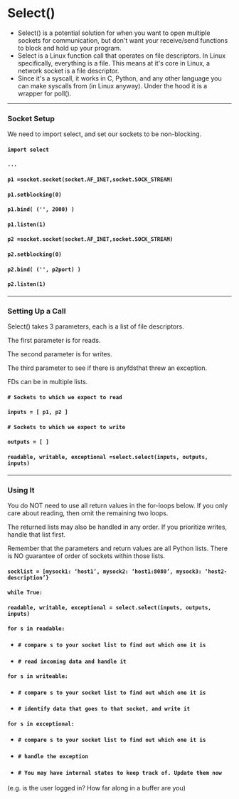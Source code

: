 # Select\(\)

* Select\(\) is a potential solution for when you want to open multiple sockets for communication, but don't want your receive/send functions to block and hold up your program.
* Select is a Linux function call that operates on file descriptors. In Linux specifically, everything is a file. This means at it's core in Linux, a network socket is a file descriptor.
* Since it's a syscall, it works in C, Python, and any other language you can make syscalls from \(in Linux anyway\). Under the hood it is a wrapper for poll\(\).

---

### Socket Setup

We need to import select, and set our sockets to be non-blocking.

#### `import select`

#### `...`

#### `p1 =socket.socket(socket.AF_INET,socket.SOCK_STREAM)`

#### `p1.setblocking(0)`

#### `p1.bind( ('', 2000) )`

#### `p1.listen(1)`

#### `p2 =socket.socket(socket.AF_INET,socket.SOCK_STREAM)`

#### `p2.setblocking(0)`

#### `p2.bind( ('', p2port) )`

#### `p2.listen(1)`

---

### Setting Up a Call

Select\(\) takes 3 parameters, each is a list of file descriptors.

The first parameter is for reads.

The second parameter is for writes.

The third parameter to see if there is anyfdsthat threw an exception.

FDs can be in multiple lists.

#### `# Sockets to which we expect to read`

#### `inputs = [ p1, p2 ]`

#### 

#### `# Sockets to which we expect to write`

#### `outputs = [ ]`

#### `readable, writable, exceptional =select.select(inputs, outputs, inputs)`

---

### Using It

You do NOT need to use all return values in the for-loops below. If you only care about reading, then omit the remaining two loops.

The returned lists may also be handled in any order. If you prioritize writes, handle that list first.

Remember that the parameters and return values are all Python lists. There is NO guarantee of order of sockets within those lists.

#### `socklist = [mysock1: ‘host1’, mysock2: ‘host1:8080’, mysock3: ‘host2-description’}`

#### `while True:`

#### `readable, writable, exceptional = select.select(inputs, outputs, inputs)`

#### `for s in readable:`

* #### `# compare s to your socket list to find out which one it is`
* #### `# read incoming data and handle it`

#### `for s in writeable:`

* #### `# compare s to your socket list to find out which one it is`
* #### `# identify data that goes to that socket, and write it`

#### `for s in exceptional:`

* #### `# compare s to your socket list to find out which one it is`
* #### `# handle the exception`
* #### `# You may have internal states to keep track of. Update them now`

\(e.g. is the user logged in? How far along in a buffer are you\)

